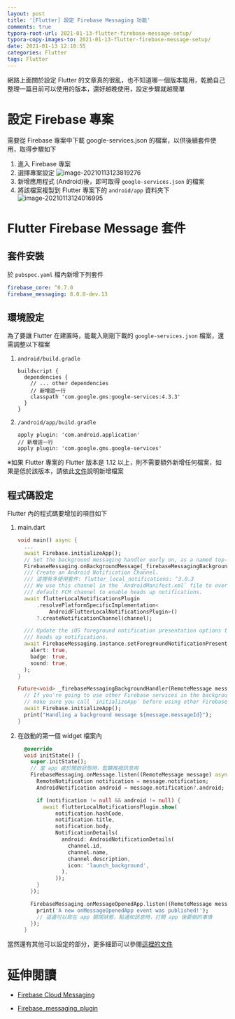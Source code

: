 ```yaml
---
layout: post
title: '[Flutter] 設定 Firebase Messaging 功能'
comments: true
typora-root-url: 2021-01-13-flutter-firebase-message-setup/
typora-copy-images-to: 2021-01-13-flutter-firebase-message-setup/
date: 2021-01-13 12:18:55
categories: Flutter
tags: Flutter 
---
```


  網路上面關於設定 Flutter 的文章真的很亂，也不知道哪一個版本能用，乾脆自己整理一篇目前可以使用的版本，還好越晚使用，設定步驟就越簡單

<!-- more -->

# 設定 Firebase 專案

需要從 Firebase 專案中下載 google-services.json 的檔案，以供後續套件使用，取得步驟如下

1. 進入 Firebase 專案
2. 選擇專案設定
   ![image-20210113123819276](image-20210113123819276.png)
3. 新增應用程式 (Android)後，即可取得 `google-services.json` 的檔案
4. 將該檔案複製到 Flutter 專案下的 `android/app` 資料夾下
   ![image-20210113124016995](image-20210113124016995.png)



# Flutter Firebase Message 套件

## 套件安裝

於 `pubspec.yaml` 檔內新增下列套件

```yaml
firebase_core: ^0.7.0
firebase_messaging: 8.0.0-dev.13
```



## 環境設定

為了要讓 Flutter 在建置時，能載入剛剛下載的 `google-services.json` 檔案，還需調整以下檔案

1. `android/build.gradle`

   ```
   buildscript {
     dependencies {
       // ... other dependencies
       // 新增這一行
       classpath 'com.google.gms:google-services:4.3.3'
     }
   }
   ```

2. `/android/app/build.gradle`

   ```
   apply plugin: 'com.android.application'
   // 新增這一行
   apply plugin: 'com.google.gms.google-services'
   ```

※如果 Flutter 專案的 Flutter 版本是 1.12 以上，則不需要額外新增任何檔案，如果是低於該版本，請依此[文件](https://firebase.flutter.dev/docs/messaging/overview#flutter-android-embedding-v1)說明新增檔案

##  程式碼設定

Flutter 內的程式碼要增加的項目如下

1. main.dart

   ```dart
   void main() async {
     ...
     await Firebase.initializeApp();
     // Set the background messaging handler early on, as a named top-level function
     FirebaseMessaging.onBackgroundMessage(_firebaseMessagingBackgroundHandler);
     /// Create an Android Notification Channel.
     /// 這裡有多使用套件: flutter_local_notifications: ^3.0.3
     /// We use this channel in the `AndroidManifest.xml` file to override the
     /// default FCM channel to enable heads up notifications.
     await flutterLocalNotificationsPlugin
         .resolvePlatformSpecificImplementation<
             AndroidFlutterLocalNotificationsPlugin>()
         ?.createNotificationChannel(channel);
   
     /// Update the iOS foreground notification presentation options to allow
     /// heads up notifications.
     await FirebaseMessaging.instance.setForegroundNotificationPresentationOptions(
       alert: true,
       badge: true,
       sound: true,
     );
   }
   
   Future<void> _firebaseMessagingBackgroundHandler(RemoteMessage message) async {
     // If you're going to use other Firebase services in the background, such as Firestore,
     // make sure you call `initializeApp` before using other Firebase services.
     await Firebase.initializeApp();
     print("Handling a background message ${message.messageId}");
   }
   ```

2. 在啟動的第一個 widget 檔案內

   ```dart
     @override
     void initState() {
       super.initState();
       // 當 app 處於開啟狀態時，監聽推撥訊息用
       FirebaseMessaging.onMessage.listen((RemoteMessage message) async {
         RemoteNotification notification = message.notification;
         AndroidNotification android = message.notification?.android;
   
         if (notification != null && android != null) {
           await flutterLocalNotificationsPlugin.show(
               notification.hashCode,
               notification.title,
               notification.body,
               NotificationDetails(
                 android: AndroidNotificationDetails(
                   channel.id,
                   channel.name,
                   channel.description,
                   icon: 'launch_background',
                 ),
               ));
         }
       });
   
       FirebaseMessaging.onMessageOpenedApp.listen((RemoteMessage message) {
         print('A new onMessageOpenedApp event was published!');
         // 這邊可以寫在 app 關閉狀態，點通知訊息時，打開 app 後要做的事情
       });
     }
   ```



當然還有其他可以設定的部分，更多細節可以參閱[這裡的文件](https://firebase.flutter.dev/docs/messaging/usage/)



# 延伸閱讀

- [Firebase Cloud Messaging](https://firebase.flutter.dev/docs/messaging/usage/)

- [Firebase_messaging_plugin](https://github.com/FirebaseExtended/flutterfire/tree/master/packages/firebase_messaging/firebase_messaging)

  



